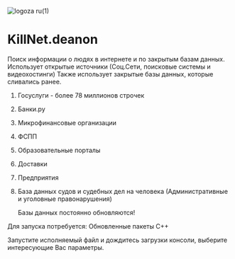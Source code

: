 ![logoza ru(1)](https://github.com/user-attachments/assets/2216beac-aa4e-460a-bdb9-9286e9175d50)

# KillNet.deanon
Поиск информации о людях в интернете и по закрытым базам данных.
Использует открытые источники (Соц.Сети, поисковые системы и видеохостинги)
Также использует закрытые базы данных, которые сливались ранее.
1. Госуслуги - более 78 миллионов строчек
2. Банки.ру
3. Микрофинансовые организации
4. ФСПП
5. Образовательные порталы
6. Доставки
7. Предприятия
8. База данных судов и судебных дел на человека (Административные и уголовные правонарушения)

   Базы данных постоянно обновляются!

Для запуска потребуется:
Обновленные пакеты C++

Запустите исполняемый файл и дождитесь загрузки консоли, выберите интересующие Вас параметры.
